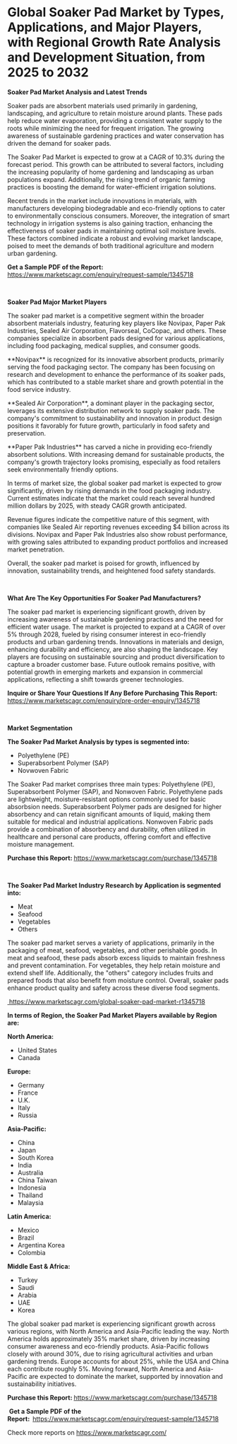 <p><h1>Global Soaker Pad Market by Types, Applications, and Major Players, with Regional Growth Rate Analysis and Development Situation, from 2025 to 2032</h1></p><p><strong>Soaker Pad Market Analysis and Latest Trends</strong></p>
<p><p>Soaker pads are absorbent materials used primarily in gardening, landscaping, and agriculture to retain moisture around plants. These pads help reduce water evaporation, providing a consistent water supply to the roots while minimizing the need for frequent irrigation. The growing awareness of sustainable gardening practices and water conservation has driven the demand for soaker pads.</p><p>The Soaker Pad Market is expected to grow at a CAGR of 10.3% during the forecast period. This growth can be attributed to several factors, including the increasing popularity of home gardening and landscaping as urban populations expand. Additionally, the rising trend of organic farming practices is boosting the demand for water-efficient irrigation solutions. </p><p>Recent trends in the market include innovations in materials, with manufacturers developing biodegradable and eco-friendly options to cater to environmentally conscious consumers. Moreover, the integration of smart technology in irrigation systems is also gaining traction, enhancing the effectiveness of soaker pads in maintaining optimal soil moisture levels. These factors combined indicate a robust and evolving market landscape, poised to meet the demands of both traditional agriculture and modern urban gardening.</p></p>
<p><strong>Get a Sample PDF of the Report:&nbsp;</strong> <a href="https://www.marketscagr.com/enquiry/request-sample/1345718?utm_campaign=2031&utm_medium=2&utm_source=Github&utm_content=ia&utm_term=08032025&utm_id=soaker-pad">https://www.marketscagr.com/enquiry/request-sample/1345718</a></p>
<p>&nbsp;</p>
<p><strong>Soaker Pad Major Market Players</strong></p>
<p><p>The soaker pad market is a competitive segment within the broader absorbent materials industry, featuring key players like Novipax, Paper Pak Industries, Sealed Air Corporation, Flavorseal, CoCopac, and others. These companies specialize in absorbent pads designed for various applications, including food packaging, medical supplies, and consumer goods.</p><p>**Novipax** is recognized for its innovative absorbent products, primarily serving the food packaging sector. The company has been focusing on research and development to enhance the performance of its soaker pads, which has contributed to a stable market share and growth potential in the food service industry.</p><p>**Sealed Air Corporation**, a dominant player in the packaging sector, leverages its extensive distribution network to supply soaker pads. The company's commitment to sustainability and innovation in product design positions it favorably for future growth, particularly in food safety and preservation.</p><p>**Paper Pak Industries** has carved a niche in providing eco-friendly absorbent solutions. With increasing demand for sustainable products, the company's growth trajectory looks promising, especially as food retailers seek environmentally friendly options.</p><p>In terms of market size, the global soaker pad market is expected to grow significantly, driven by rising demands in the food packaging industry. Current estimates indicate that the market could reach several hundred million dollars by 2025, with steady CAGR growth anticipated.</p><p>Revenue figures indicate the competitive nature of this segment, with companies like Sealed Air reporting revenues exceeding $4 billion across its divisions. Novipax and Paper Pak Industries also show robust performance, with growing sales attributed to expanding product portfolios and increased market penetration.</p><p>Overall, the soaker pad market is poised for growth, influenced by innovation, sustainability trends, and heightened food safety standards.</p></p>
<p>&nbsp;</p>
<p><strong>What Are The Key Opportunities For Soaker Pad Manufacturers?</strong></p>
<p><p>The soaker pad market is experiencing significant growth, driven by increasing awareness of sustainable gardening practices and the need for efficient water usage. The market is projected to expand at a CAGR of over 5% through 2028, fueled by rising consumer interest in eco-friendly products and urban gardening trends. Innovations in materials and design, enhancing durability and efficiency, are also shaping the landscape. Key players are focusing on sustainable sourcing and product diversification to capture a broader customer base. Future outlook remains positive, with potential growth in emerging markets and expansion in commercial applications, reflecting a shift towards greener technologies.</p></p>
<p><strong>Inquire or Share Your Questions If Any Before Purchasing This Report:</strong> <a href="https://www.marketscagr.com/enquiry/pre-order-enquiry/1345718?utm_campaign=2031&utm_medium=2&utm_source=Github&utm_content=ia&utm_term=08032025&utm_id=soaker-pad">https://www.marketscagr.com/enquiry/pre-order-enquiry/1345718</a></p>
<p>&nbsp;</p>
<p><strong>Market Segmentation</strong></p>
<p><strong>The Soaker Pad Market Analysis by types is segmented into:</strong></p>
<p><ul><li>Polyethylene (PE)</li><li>Superabsorbent Polymer (SAP)</li><li>Novwoven Fabric</li></ul></p>
<p><p>The Soaker Pad market comprises three main types: Polyethylene (PE), Superabsorbent Polymer (SAP), and Nonwoven Fabric. Polyethylene pads are lightweight, moisture-resistant options commonly used for basic absorbsion needs. Superabsorbent Polymer pads are designed for higher absorbency and can retain significant amounts of liquid, making them suitable for medical and industrial applications. Nonwoven Fabric pads provide a combination of absorbency and durability, often utilized in healthcare and personal care products, offering comfort and effective moisture management.</p></p>
<p><strong>Purchase this Report:&nbsp;</strong><a href="https://www.marketscagr.com/purchase/1345718?utm_campaign=2031&utm_medium=2&utm_source=Github&utm_content=ia&utm_term=08032025&utm_id=soaker-pad">https://www.marketscagr.com/purchase/1345718</a></p>
<p>&nbsp;</p>
<p><strong>The Soaker Pad Market Industry Research by Application is segmented into:</strong></p>
<p><ul><li>Meat</li><li>Seafood</li><li>Vegetables</li><li>Others</li></ul></p>
<p><p>The soaker pad market serves a variety of applications, primarily in the packaging of meat, seafood, vegetables, and other perishable goods. In meat and seafood, these pads absorb excess liquids to maintain freshness and prevent contamination. For vegetables, they help retain moisture and extend shelf life. Additionally, the "others" category includes fruits and prepared foods that also benefit from moisture control. Overall, soaker pads enhance product quality and safety across these diverse food segments.</p></p>
<p><a href="https://www.marketscagr.com/global-soaker-pad-market-r1345718?utm_campaign=2031&utm_medium=2&utm_source=Github&utm_content=ia&utm_term=08032025&utm_id=soaker-pad">&nbsp;https://www.marketscagr.com/global-soaker-pad-market-r1345718</a></p>
<p><strong>In terms of Region, the Soaker Pad Market Players available by Region are:</strong></p>
<p>
    <p> <strong> North America: </strong>
        <ul>
            <li>United States</li>
            <li>Canada</li>
        </ul>
        </p> 
    <p> <strong> Europe: </strong>
        <ul>
            <li>Germany</li>
            <li>France</li>
            <li>U.K.</li>
            <li>Italy</li>
            <li>Russia</li>
        </ul>
        </p> 
    <p> <strong> Asia-Pacific: </strong>
        <ul>
            <li>China</li>
            <li>Japan</li>
            <li>South Korea</li>
            <li>India</li>
            <li>Australia</li>
            <li>China Taiwan</li>
            <li>Indonesia</li>
            <li>Thailand</li>
            <li>Malaysia</li>
        </ul>
        </p> 
    <p> <strong> Latin America: </strong>
        <ul>
            <li>Mexico</li>
            <li>Brazil</li>
            <li>Argentina Korea</li>
            <li>Colombia</li>
        </ul>
        </p> 
    <p> <strong> Middle East & Africa: </strong>
        <ul>
            <li>Turkey</li>
            <li>Saudi</li>
            <li>Arabia</li>
            <li>UAE</li>
            <li>Korea</li>
        </ul>
    </p>
    </p>
<p><p>The global soaker pad market is experiencing significant growth across various regions, with North America and Asia-Pacific leading the way. North America holds approximately 35% market share, driven by increasing consumer awareness and eco-friendly products. Asia-Pacific follows closely with around 30%, due to rising agricultural activities and urban gardening trends. Europe accounts for about 25%, while the USA and China each contribute roughly 5%. Moving forward, North America and Asia-Pacific are expected to dominate the market, supported by innovation and sustainability initiatives.</p></p>
<p><strong>Purchase this Report: </strong><a href="https://www.marketscagr.com/purchase/1345718?utm_campaign=2031&utm_medium=2&utm_source=Github&utm_content=ia&utm_term=08032025&utm_id=soaker-pad">https://www.marketscagr.com/purchase/1345718</a></p>
<p>&nbsp;<strong>Get a Sample PDF of the Report:&nbsp;&nbsp;</strong><a href="https://www.marketscagr.com/enquiry/request-sample/1345718?utm_campaign=2031&utm_medium=2&utm_source=Github&utm_content=ia&utm_term=08032025&utm_id=soaker-pad">https://www.marketscagr.com/enquiry/request-sample/1345718</a></p>
<p><strong></strong></p>
<p>Check more reports on <a href="https://www.marketscagr.com/?utm_campaign=2031&utm_medium=2&utm_source=Github&utm_content=ia&utm_term=08032025&utm_id=soaker-pad">https://www.marketscagr.com/</a></p>